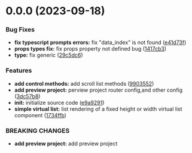 # 0.0.0 (2023-09-18)


### Bug Fixes

* **fix typescript prompts errors:** fix "data_index" is not found ([e41d73f](https://github.com/yeminxuan/vue-final-virtual-list/commit/e41d73f6715dc2a92d84329efd68f0166e6b9ab2))
* **props types fix:** fix props property not defined bug ([1417cb3](https://github.com/yeminxuan/vue-final-virtual-list/commit/1417cb3f271919582fa66a355ac0b320dac5578f))
* **type:** fix generic ([29c5dc6](https://github.com/yeminxuan/vue-final-virtual-list/commit/29c5dc6d15db63c23b6cddbb6b2ece412268675b))


### Features

* **add control methods:** add scroll list methods ([9903552](https://github.com/yeminxuan/vue-final-virtual-list/commit/9903552ef88ad746c2ffc0ba418e246e5a384b64))
* **add preview project:** perview project router config,and other config ([3dc57b8](https://github.com/yeminxuan/vue-final-virtual-list/commit/3dc57b81102ed78e84f2432f8aafc44870ffeb66))
* **init:** initialize source code ([e9a9291](https://github.com/yeminxuan/vue-final-virtual-list/commit/e9a92915ed0982dd3febd80bc9d78412583342b5))
* **simple virtual list:** list rendering of a fixed height or width virtual list component ([1734ffb](https://github.com/yeminxuan/vue-final-virtual-list/commit/1734ffb7b050d6fb08dfdf73557c54c2127c575d))


### BREAKING CHANGES

* **add preview project:** add preview project




